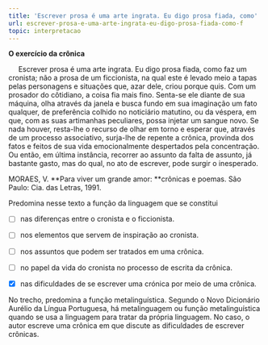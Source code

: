 ```yaml
---
title: 'Escrever prosa é uma arte ingrata. Eu digo prosa fiada, como'
url: escrever-prosa-e-uma-arte-ingrata-eu-digo-prosa-fiada-como-f
topic: interpretacao
---
```



**O exercício da crônica**

     Escrever prosa é uma arte ingrata. Eu digo prosa fiada, como faz um cronista; não a prosa de um ficcionista, na qual este é levado meio a tapas pelas personagens e situações que, azar dele, criou porque quis. Com um prosador do côtidiano, a coisa fia mais fino. Senta-se ele diante de sua máquina, olha através da janela e busca fundo em sua imaginação um fato qualquer, de preferência colhido no noticiário matutino, ou da véspera, em que, com as suas artimanhas peculiares, possa injetar um sangue novo. Se nada houver, resta-lhe o recurso de olhar em torno e esperar que, através de um processo associativo, surja-lhe de repente a crônica, provinda dos fatos e feitos de sua vida emocionalmente despertados pela concentração. Ou então, em última instância, recorrer ao assunto da falta de assunto, já bastante gasto, mas do qual, no ato de escrever, pode surgir o inesperado.

MORAES, V. **Para viver um grande amor: **crônicas e poemas. São Paulo: Cia. das Letras, 1991.

Predomina nesse texto a função da linguagem que se constitui



- [ ] nas diferenças entre o cronista e o ficcionista.
- [ ] nos elementos que servem de inspiração ao cronista.
- [ ] nos assuntos que podem ser tratados em uma crônica.
- [ ] no papel da vida do cronista no processo de escrita da crônica.
- [x] nas dificuldades de se escrever uma crónica por meio de uma crônica.


No trecho, predomina a função metalinguística. Segundo o Novo Dicionário Aurélio da Língua Portuguesa, há metalinguagem ou função metalinguística quando se usa a linguagem para tratar da própria linguagem. No caso, o autor escreve uma crônica em que discute as dificuldades de escrever crônicas.
